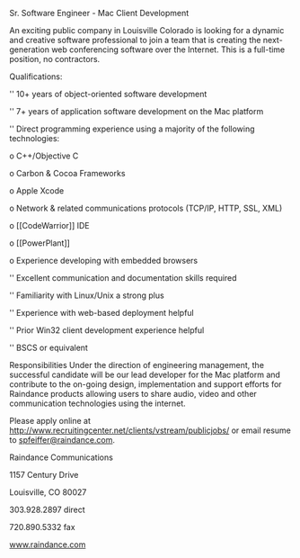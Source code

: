 Sr. Software Engineer - Mac Client Development

An exciting public company in Louisville Colorado is looking for a dynamic and creative software professional to join a team that is creating the next-generation web conferencing software over the Internet. This is a full-time position, no contractors. 

Qualifications: 

'' 10+ years of object-oriented software development

'' 7+ years of application software development on the Mac platform

'' Direct programming experience using a majority of the following technologies:

o C++/Objective C

o Carbon & Cocoa Frameworks

o Apple Xcode

o Network & related communications protocols (TCP/IP, HTTP, SSL, XML)

o [[CodeWarrior]] IDE

o [[PowerPlant]]

o Experience developing with embedded browsers

'' Excellent communication and documentation skills required

'' Familiarity with Linux/Unix a strong plus

'' Experience with web-based deployment helpful

'' Prior Win32 client development experience helpful

'' BSCS or equivalent


Responsibilities
Under the direction of engineering management, the successful candidate will be our lead developer for the Mac platform and contribute to the on-going design, implementation and support efforts for Raindance products allowing users to share audio, video and other communication technologies using the internet.

Please apply online at http://www.recruitingcenter.net/clients/vstream/publicjobs/  or email resume to spfeiffer@raindance.com.


Raindance Communications

1157 Century Drive

Louisville, CO 80027

303.928.2897 direct

720.890.5332 fax

www.raindance.com